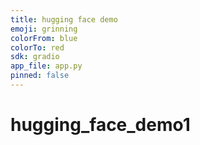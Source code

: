 ```yaml
---
title: hugging face demo
emoji: grinning
colorFrom: blue
colorTo: red
sdk: gradio
app_file: app.py
pinned: false
---
```



# hugging_face_demo1

